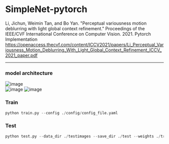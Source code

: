 # SimpleNet-pytorch
Li, Jichun, Weimin Tan, and Bo Yan. "Perceptual variousness motion deblurring with light global context refinement." Proceedings of the IEEE/CVF International Conference on Computer Vision. 2021. Pytorch Implementation  
https://openaccess.thecvf.com/content/ICCV2021/papers/Li_Perceptual_Variousness_Motion_Deblurring_With_Light_Global_Context_Refinement_ICCV_2021_paper.pdf

---

### model architecture

![image](https://user-images.githubusercontent.com/70565663/173803742-8c2a2398-d154-48f5-aeb7-b43c8f2ecedd.png)  
![image](https://user-images.githubusercontent.com/70565663/173981900-65d983d0-0943-4b37-8a0a-8b8b81187429.png)
![image](https://user-images.githubusercontent.com/70565663/173981978-d93e8e6f-9300-43b0-8f69-68f4128e287a.png)

### Train

```python
python train.py --config ./config/config_file.yaml 
```

### Test

```python
python test.py --data_dir ./testimages --save_dir ./test --weights ./train/ckpoints/model.pth
```
